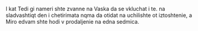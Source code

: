 I kat Tedi gi nameri shte zvanne na Vaska da se vkluchat i te.
na sladvashtiqt den i chetirimata nqma da otidat na uchilishte ot iztoshtenie, a Miro edvam shte hodi v prodaljenie na edna sedmica.